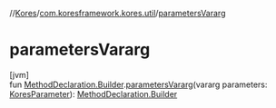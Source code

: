 //[Kores](../../index.md)/[com.koresframework.kores.util](index.md)/[parametersVararg](parameters-vararg.md)

# parametersVararg

[jvm]\
fun [MethodDeclaration.Builder](../com.koresframework.kores.base/-method-declaration/-builder/index.md).[parametersVararg](parameters-vararg.md)(vararg parameters: [KoresParameter](../com.koresframework.kores.base/-kores-parameter/index.md)): [MethodDeclaration.Builder](../com.koresframework.kores.base/-method-declaration/-builder/index.md)
